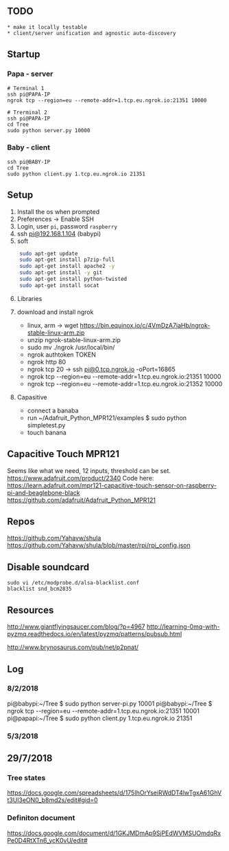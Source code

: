 


## TODO
	* make it locally testable
	* client/server unification and agnostic auto-discovery
	 

## Startup
### Papa - server
```
# Terminal 1
ssh pi@PAPA-IP
ngrok tcp --region=eu --remote-addr=1.tcp.eu.ngrok.io:21351 10000

# Trerminal 2
ssh pi@PAPA-IP
cd Tree
sudo python server.py 10000
```

### Baby - client
```
ssh pi@BABY-IP
cd Tree
sudo python client.py 1.tcp.eu.ngrok.io 21351
```

## Setup
1) Install the os when prompted
2) Preferences -> Enable SSH
3) Login, user `pi`, password `raspberry`
4) ssh pi@192.168.1.104 (babypi)
5) soft
```bash
	sudo apt-get update 
	sudo apt-get install p7zip-full 
	sudo apt-get install apache2 -y 
	sudo apt-get install -y git 
	sudo apt-get install python-twisted 
	sudo apt-get install socat 
```
6) Libraries
	
7) download and install ngrok
	* linux, arm -> wget https://bin.equinox.io/c/4VmDzA7iaHb/ngrok-stable-linux-arm.zip
	* unzip ngrok-stable-linux-arm.zip
	* sudo mv ./ngrok /usr/local/bin/
	* ngrok authtoken TOKEN
	* ngrok http 80
	* ngrok tcp 20 -> ssh pi@0.tcp.ngrok.io -oPort=16865
	* ngrok tcp --region=eu --remote-addr=1.tcp.eu.ngrok.io:21351 10000
	* ngrok tcp --region=eu --remote-addr=1.tcp.eu.ngrok.io:21352 10000

8) Capasitive
	* connect a banaba
	* run ~/Adafruit_Python_MPR121/examples $ sudo python simpletest.py
	* touch banana

## Capacitive Touch MPR121
Seems like what we need, 12 inputs, threshold can be set.
https://www.adafruit.com/product/2340
Code here:
https://learn.adafruit.com/mpr121-capacitive-touch-sensor-on-raspberry-pi-and-beaglebone-black
https://github.com/adafruit/Adafruit_Python_MPR121


## Repos
https://github.com/Yahavw/shula
https://github.com/Yahavw/shula/blob/master/rpi/rpi_config.json

## Disable soundcard
```
sudo vi /etc/modprobe.d/alsa-blacklist.conf
blacklist snd_bcm2835
```

## Resources
http://www.giantflyingsaucer.com/blog/?p=4967
http://learning-0mq-with-pyzmq.readthedocs.io/en/latest/pyzmq/patterns/pubsub.html

http://www.brynosaurus.com/pub/net/p2pnat/


## Log
### 8/2/2018
pi@babypi:~/Tree $ sudo python server-pi.py 10001
pi@babypi:~/Tree $ ngrok tcp --region=eu --remote-addr=1.tcp.eu.ngrok.io:21351 10001
pi@papapi:~/Tree $ sudo python client.py 1.tcp.eu.ngrok.io 21351

### 5/3/2018

## 29/7/2018
### Tree states
https://docs.google.com/spreadsheets/d/175IhOrYseiRWdDT4lwTgxA61GhVt3Ul3eON0_b8md2s/edit#gid=0

### Definiton document
https://docs.google.com/document/d/1GKJMDmAp9SjPEdWVMSUOmdqRxPe0D4RtXTn6_ycK0vU/edit#

